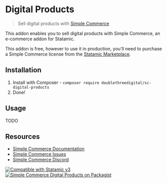 # Digital Products
> Sell digital products with [Simple Commerce](https://github.com/doublethreedigital/simple-commerce)

This addon enables you to sell digital products with Simple Commerce, an e-commerce addon for Statamic.

This addon is free, however to use it in production, you'll need to purchase a Simple Commerce license from the [Statamic Marketplace](https://statamic.com/addons/double-three-digital/simple-commerce).

## Installation
1. Install with Composer - `composer require doublethreedigital/sc-digital-products`
2. Done!

## Usage
TODO


## Resources
* [Simple Commerce Documentation](https://doublethree.digital/simple-commerce/about)
* [Simple Commerce Issues](https://github.com/doublethreedigital/simple-commerce/issues)
* [Simple Commerce Discord](https://discord.gg/P3ACYf9)

<p>
<a href="https://statamic.com"><img src="https://img.shields.io/badge/Statamic-3.0+-FF269E?style=for-the-badge" alt="Compatible with Statamic v3"></a>
<a href="https://packagist.org/packages/doublethreedigital/sc-digital-products/stats"><img src="https://img.shields.io/packagist/v/doublethreedigital/sc-digital-products?style=for-the-badge" alt="Simple Commerce Digital Products on Packagist"></a>
</p>
